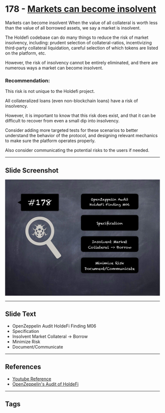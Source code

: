 
# 178 - [Markets can become insolvent](./Markets%20can%20become%20insolvent.md)

Markets can become insolvent When the value of all collateral is worth less than the value of all borrowed assets, we say a market is insolvent. 

The Holdefi codebase can do many things to reduce the risk of market insolvency, including: prudent selection of collateral-ratios, incentivizing third-party collateral liquidation, careful selection of which tokens are listed on the platform, etc. 

However, the risk of insolvency cannot be entirely eliminated, and there are numerous ways a market can become insolvent.

### Recommendation:
This risk is not unique to the Holdefi project. 

All collateralized loans (even non-blockchain loans) have a risk of insolvency. 

However, it is important to know that this risk does exist, and that it can be difficult to recover from even a small dip into insolvency. 

Consider adding more targeted tests for these scenarios to better understand the behavior of the protocol, and designing relevant mechanics to make sure the platform operates properly. 

Also consider communicating the potential risks to the users if needed.
___
## Slide Screenshot
![178.png](../../images/8.%20Audit%20Findings%20201/178.png)
___
## Slide Text
- OpenZeppelin Audit HoldeFi Finding M06
- Specification
- Insolvent Market Collateral -> Borrow
- Minimize Risk
- Document/Communicate
___
## References
- [Youtube Reference](https://youtu.be/poxzr4-srn0?t=1088)
- [OpenZeppelin's Audit of HoldeFi](https://blog.openzeppelin.com/holdefi-audit)
___
## Tags
